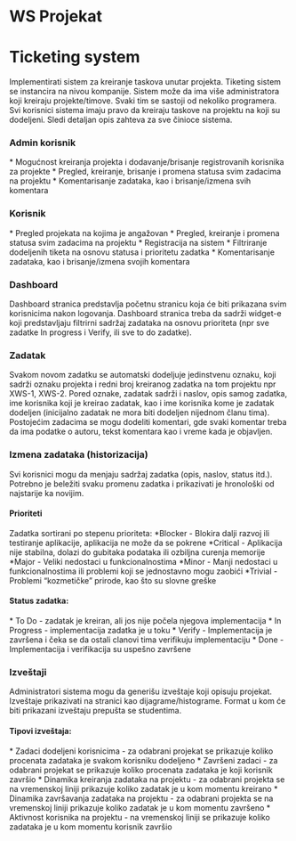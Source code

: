 # WS Projekat


<h1>Ticketing system</h1>
Implementirati sistem za kreiranje taskova unutar projekta. Tiketing sistem se instancira na
nivou kompanije. Sistem može da ima više administratora koji kreiraju projekte/timove. Svaki tim
se sastoji od nekoliko programera. Svi korisnici sistema imaju pravo da kreiraju taskove na
projektu na koji su dodeljeni. Sledi detaljan opis zahteva za sve činioce sistema.

<h3>Admin korisnik</h3>
* Mogućnost kreiranja projekta i dodavanje/brisanje registrovanih korisnika za projekte
* Pregled, kreiranje, brisanje i promena statusa svim zadacima na projektu
* Komentarisanje zadataka, kao i brisanje/izmena svih komentara

<h3>Korisnik</h3>
* Pregled projekata na kojima je angažovan
* Pregled, kreiranje i promena statusa svim zadacima na projektu
* Registracija na sistem
* Filtriranje dodeljenih tiketa na osnovu statusa i prioritetu zadatka
* Komentarisanje zadataka, kao i brisanje/izmena svojih komentara

<h3>Dashboard</h3>
Dashboard stranica predstavlja početnu stranicu koja će biti prikazana svim korisnicima nakon
logovanja. Dashboard stranica treba da sadrži widget-e koji predstavljaju filtrirni sadržaj
zadataka na osnovu prioriteta (npr sve zadatke In progress i Verify, ili sve to do zadatke).

<h3>Zadatak</h3>
Svakom novom zadatku se automatski dodeljuje jedinstvenu oznaku, koji sadrži oznaku
projekta i redni broj kreiranog zadatka na tom projektu npr XWS-1, XWS-2. Pored oznake,
zadatak sadrži i naslov, opis samog zadatka, ime korisnika koji je kreirao zadatak, kao i ime
korisnika kome je zadatak dodeljen (inicijalno zadatak ne mora biti dodeljen nijednom članu
tima). Postojećim zadacima se mogu dodeliti komentari, gde svaki komentar treba da ima
podatke o autoru, tekst komentara kao i vreme kada je objavljen.

<h3>Izmena zadataka (historizacija)</h3>
Svi korisnici mogu da menjaju sadržaj zadatka (opis, naslov, status itd.). Potrebno je beležiti
svaku promenu zadatka i prikazivati je hronološki od najstarije ka novijim.

<h4>Prioriteti</h4>
Zadatka sortirani po stepenu prioriteta:
*Blocker - Blokira dalji razvoj ili testiranje aplikacije, aplikacija ne može da se pokrene
*Critical - Aplikacija nije stabilna, dolazi do gubitaka podataka ili ozbiljna curenja
memorije
*Major - Veliki nedostaci u funkcionalnostima
*Minor - Manji nedostaci u funkcionalnostima ili problemi koji se jednostavno mogu
zaobići
*Trivial - Problemi “kozmetičke” prirode, kao što su slovne greške

<h4>Status zadatka:</h4>
* To Do - zadatak je kreiran, ali jos nije počela njegova implementacija
* In Progress - implementacija zadatka je u toku
* Verify - Implementacija je završena i čeka se da ostali clanovi tima verifikuju
implementaciju
* Done - Implementacija i verifikacija su uspešno završene

<h3>Izveštaji</h3>
Administratori sistema mogu da generišu izveštaje koji opisuju projekat. Izveštaje prikazivati na
stranici kao dijagrame/histograme. Format u kom će biti prikazani izveštaju prepušta se
studentima.

<h4>Tipovi izveštaja:</h4>
* Zadaci dodeljeni korisnicima - za odabrani projekat se prikazuje koliko procenata
zadataka je svakom korisniku dodeljeno
* Završeni zadaci - za odabrani projekat se prikazuje koliko procenata zadataka je koji
korisnik završio
* Dinamika kreiranja zadataka na projektu - za odabrani projekta se na vremenskoj liniji
prikazuje koliko zadatak je u kom momentu kreirano
* Dinamika završavanja zadataka na projektu - za odabrani projekta se na vremenskoj
liniji prikazuje koliko zadatak je u kom momentu završeno
* Aktivnost korisnika na projektu - na vremenskoj liniji se prikazuje koliko zadataka je u
kom momentu korisnik završio

